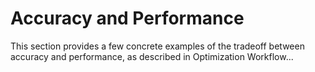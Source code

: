 # Accuracy and Performance

This section provides a few concrete examples of the tradeoff between accuracy and performance, as described in Optimization Workflow...


